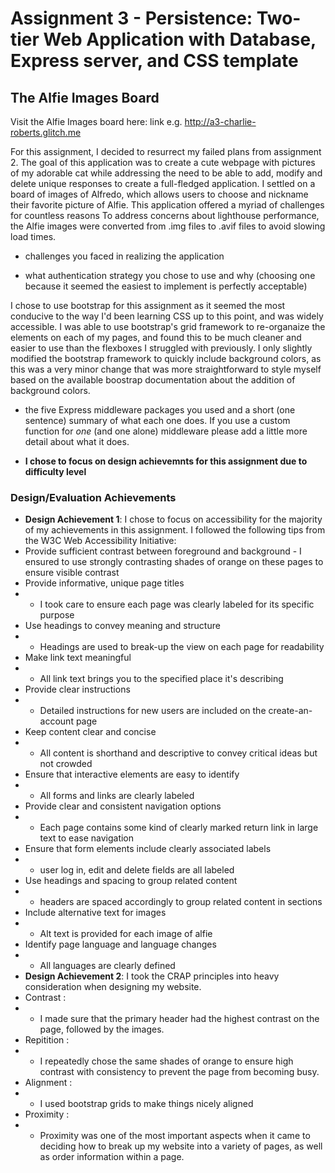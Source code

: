 Assignment 3 - Persistence: Two-tier Web Application with Database, Express server, and CSS template
===



## The Alfie Images Board

Visit the Alfie Images board here: link e.g. http://a3-charlie-roberts.glitch.me

For this assignment, I decided to resurrect my failed plans from assignment 2. The goal of this application was to create a 
cute webpage with pictures of my adorable cat while addressing the need to be able to add, 
modify and delete unique responses to create a full-fledged application. I settled on a board of images of Alfredo,
which allows users to choose and nickname their favorite picture of Alfie. This application offered a myriad of challenges for countless reasons
To address concerns about lighthouse performance, the Alfie images were converted from .img files to .avif files to avoid slowing load times. 
- challenges you faced in realizing the application

- what authentication strategy you chose to use and why (choosing one because it seemed the easiest to implement is perfectly acceptable)

I chose to use bootstrap for this assignment as it seemed the most conducive to the way I'd been learning CSS up to this point, and was widely accessible.
I was able to use bootstrap's grid framework to re-organaize the elements on each of my pages, and found this to be much cleaner and easier to use than the flexboxes 
I struggled with previously. I only slightly modified the bootstrap framework to quickly include background colors, as this was a very minor change
that was more straightforward to style myself based on the available boostrap documentation about the addition of background colors. 

- the five Express middleware packages you used and a short (one sentence) summary of what each one does. If you use a custom function for *one* (and one alone) middleware please 
add a little more detail about what it does.

- **I chose to focus on design achievemnts for this assignment due to difficulty level**

### Design/Evaluation Achievements
- **Design Achievement 1**: I chose to focus on accessibility for the majority of my achievements in this assignment.
 I followed the following tips from the W3C Web Accessibility Initiative:
 - Provide sufficient contrast between foreground and background - I ensured to use strongly contrasting shades of orange on these pages to ensure visible contrast
 - Provide informative, unique page titles
 - - I took care to ensure each page was clearly labeled for its specific purpose
 - Use headings to convey meaning and structure
 - - Headings are used to break-up the view on each page for readability
 - Make link text meaningful
 - - All link text brings you to the specified place it's describing
 - Provide clear instructions
 - - Detailed instructions for new users are included on the create-an-account page
 - Keep content clear and concise
 - - All content is shorthand and descriptive to convey critical ideas but not crowded
 - Ensure that interactive elements are easy to identify
 - - All forms and links are clearly labeled
 - Provide clear and consistent navigation options
 - -  Each page contains some kind of clearly marked return link in large text to ease navigation
 - Ensure that form elements include clearly associated labels
 - - user log in, edit and delete fields are all labeled
 - Use headings and spacing to group related content
 - - headers are spaced accordingly to group related content in sections
 - Include alternative text for images
 - - Alt text is provided for each image of alfie
 - Identify page language and language changes
 - - All languages are clearly defined
 - **Design Achievement 2**: I took the CRAP principles into heavy consideration when designing my website.
 - Contrast :
 - - I made sure that the primary header had the highest contrast on the page, followed by the images. 
 - Repitition : 
 - - I repeatedly chose the same shades of orange to ensure high contrast with consistency to prevent the page from becoming busy.
 - Alignment :
 - - I used bootstrap grids to make things nicely aligned
 - Proximity :
 - - Proximity was one of the most important aspects when it came to deciding how to break up my website into a variety of pages, as well as order information within a page.
 
